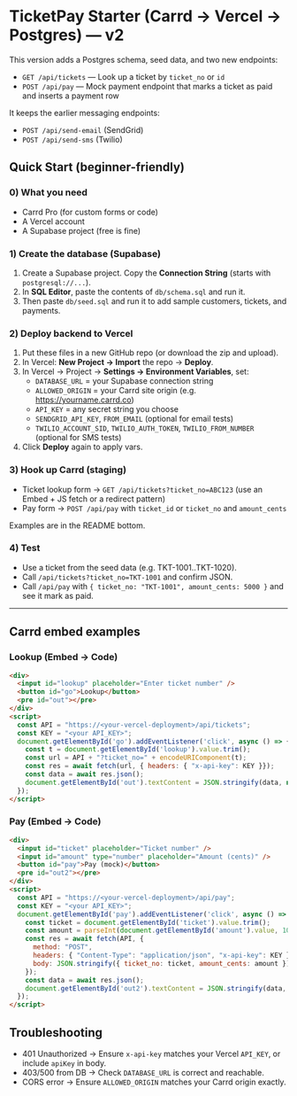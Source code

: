 # TicketPay Starter (Carrd → Vercel → Postgres) — v2

This version adds a Postgres schema, seed data, and two new endpoints:

- `GET /api/tickets` — Look up a ticket by `ticket_no` or `id`
- `POST /api/pay` — Mock payment endpoint that marks a ticket as paid and inserts a payment row

It keeps the earlier messaging endpoints:
- `POST /api/send-email` (SendGrid)
- `POST /api/send-sms` (Twilio)

## Quick Start (beginner-friendly)

### 0) What you need
- Carrd Pro (for custom forms or code)
- A Vercel account
- A Supabase project (free is fine)

### 1) Create the database (Supabase)
1. Create a Supabase project. Copy the **Connection String** (starts with `postgresql://...`).
2. In **SQL Editor**, paste the contents of `db/schema.sql` and run it.
3. Then paste `db/seed.sql` and run it to add sample customers, tickets, and payments.

### 2) Deploy backend to Vercel
1. Put these files in a new GitHub repo (or download the zip and upload).
2. In Vercel: **New Project → Import** the repo → **Deploy**.
3. In Vercel → Project → **Settings → Environment Variables**, set:
   - `DATABASE_URL` = your Supabase connection string
   - `ALLOWED_ORIGIN` = your Carrd site origin (e.g. https://yourname.carrd.co)
   - `API_KEY` = any secret string you choose
   - `SENDGRID_API_KEY`, `FROM_EMAIL` (optional for email tests)
   - `TWILIO_ACCOUNT_SID`, `TWILIO_AUTH_TOKEN`, `TWILIO_FROM_NUMBER` (optional for SMS tests)
4. Click **Deploy** again to apply vars.

### 3) Hook up Carrd (staging)
- Ticket lookup form → `GET /api/tickets?ticket_no=ABC123` (use an Embed + JS fetch or a redirect pattern)
- Pay form → `POST /api/pay` with `ticket_id` or `ticket_no` and `amount_cents`

Examples are in the README bottom.

### 4) Test
- Use a ticket from the seed data (e.g. TKT-1001..TKT-1020).
- Call `/api/tickets?ticket_no=TKT-1001` and confirm JSON.
- Call `/api/pay` with `{ ticket_no: "TKT-1001", amount_cents: 5000 }` and see it mark as paid.

---

## Carrd embed examples

### Lookup (Embed → Code)
```html
<div>
  <input id="lookup" placeholder="Enter ticket number" />
  <button id="go">Lookup</button>
  <pre id="out"></pre>
</div>
<script>
  const API = "https://<your-vercel-deployment>/api/tickets";
  const KEY = "<your API_KEY>";
  document.getElementById('go').addEventListener('click', async () => {
    const t = document.getElementById('lookup').value.trim();
    const url = API + "?ticket_no=" + encodeURIComponent(t);
    const res = await fetch(url, { headers: { "x-api-key": KEY }});
    const data = await res.json();
    document.getElementById('out').textContent = JSON.stringify(data, null, 2);
  });
</script>
```

### Pay (Embed → Code)
```html
<div>
  <input id="ticket" placeholder="Ticket number" />
  <input id="amount" type="number" placeholder="Amount (cents)" />
  <button id="pay">Pay (mock)</button>
  <pre id="out2"></pre>
</div>
<script>
  const API = "https://<your-vercel-deployment>/api/pay";
  const KEY = "<your API_KEY>";
  document.getElementById('pay').addEventListener('click', async () => {
    const ticket = document.getElementById('ticket').value.trim();
    const amount = parseInt(document.getElementById('amount').value, 10) || 0;
    const res = await fetch(API, {
      method: "POST",
      headers: { "Content-Type": "application/json", "x-api-key": KEY },
      body: JSON.stringify({ ticket_no: ticket, amount_cents: amount })
    });
    const data = await res.json();
    document.getElementById('out2').textContent = JSON.stringify(data, null, 2);
  });
</script>
```

## Troubleshooting
- 401 Unauthorized → Ensure `x-api-key` matches your Vercel `API_KEY`, or include `apiKey` in body.
- 403/500 from DB → Check `DATABASE_URL` is correct and reachable.
- CORS error → Ensure `ALLOWED_ORIGIN` matches your Carrd origin exactly.

